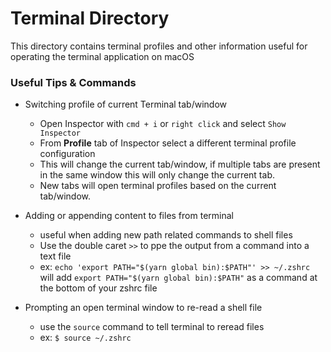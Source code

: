 # Terminal Directory

This directory contains terminal profiles and other information useful for operating the terminal application on macOS

### Useful Tips & Commands

 - Switching profile of current Terminal tab/window
   - Open Inspector with `cmd + i` or `right click` and select `Show Inspector`
   - From **Profile** tab of Inspector select a different terminal profile configuration
   - This will change the current tab/window, if multiple tabs are present in the same window this will only change the current tab.
   - New tabs will open terminal profiles based on the current tab/window.

- Adding or appending content to files from terminal
  - useful when adding new path related commands to shell files
  - Use the double caret `>>` to ppe the output from a command into a text file
  - ex: `echo 'export PATH="$(yarn global bin):$PATH"' >> ~/.zshrc` will add `export PATH="$(yarn global bin):$PATH"` as a command at the bottom of your zshrc file

- Prompting an open terminal window to re-read a shell file
  - use the `source` command to tell terminal to reread files
  - ex: `$ source ~/.zshrc`
